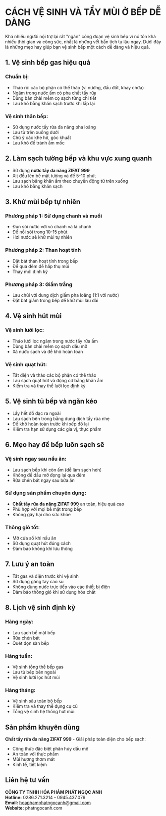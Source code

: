 # CÁCH VỆ SINH VÀ TẨY MÙI Ở BẾP DỄ DÀNG

Khá nhiều người nội trợ lại rất "ngán" công đoạn vệ sinh bếp vì nó tốn khá nhiều thời gian và công sức, nhất là những vết bẩn tích tụ lâu ngày. Dưới đây là những mẹo hay giúp bạn vệ sinh bếp một cách dễ dàng và hiệu quả.

## 1. Vệ sinh bếp gas hiệu quả

### Chuẩn bị:
- Tháo rời các bộ phận có thể tháo (vỉ nướng, đầu đốt, khay chứa)
- Ngâm trong nước ấm có pha chất tẩy rửa
- Dùng bàn chải mềm cọ sạch từng chi tiết
- Lau khô bằng khăn sạch trước khi lắp lại

### Vệ sinh thân bếp:
- Sử dụng nước tẩy rửa đa năng pha loãng
- Lau từ trên xuống dưới
- Chú ý các khe hở, góc khuất
- Lau khô để tránh ẩm mốc

## 2. Làm sạch tường bếp và khu vực xung quanh

- Sử dụng **nước tẩy đa năng ZIFAT 999**
- Xịt đều lên bề mặt tường và để 5-10 phút
- Lau sạch bằng khăn ẩm theo chuyển động từ trên xuống
- Lau khô bằng khăn sạch

## 3. Khử mùi bếp tự nhiên

### Phương pháp 1: Sử dụng chanh và muối
- Đun sôi nước với vỏ chanh và lá chanh
- Để nồi sôi trong 10-15 phút
- Hơi nước sẽ khử mùi tự nhiên

### Phương pháp 2: Than hoạt tính
- Đặt bát than hoạt tính trong bếp
- Để qua đêm để hấp thụ mùi
- Thay mới định kỳ

### Phương pháp 3: Giấm trắng
- Lau chùi với dung dịch giấm pha loãng (1:1 với nước)
- Đặt bát giấm trong bếp để khử mùi lâu dài

## 4. Vệ sinh hút mùi

### Vệ sinh lưới lọc:
- Tháo lưới lọc ngâm trong nước tẩy rửa ấm
- Dùng bàn chải mềm cọ sạch dầu mỡ
- Xả nước sạch và để khô hoàn toàn

### Vệ sinh quạt hút:
- Tắt điện và tháo các bộ phận có thể tháo
- Lau sạch quạt hút và động cơ bằng khăn ẩm
- Kiểm tra và thay thế lưới lọc định kỳ

## 5. Vệ sinh tủ bếp và ngăn kéo

- Lấy hết đồ đạc ra ngoài
- Lau sạch bên trong bằng dung dịch tẩy rửa nhẹ
- Để khô hoàn toàn trước khi xếp đồ lại
- Kiểm tra hạn sử dụng các gia vị, thực phẩm

## 6. Mẹo hay để bếp luôn sạch sẽ

### Vệ sinh ngay sau nấu ăn:
- Lau sạch bếp khi còn ấm (dễ làm sạch hơn)
- Không để dầu mỡ đọng lại qua đêm
- Rửa chén bát ngay sau bữa ăn

### Sử dụng sản phẩm chuyên dụng:
- **Chất tẩy rửa đa năng ZIFAT 999** an toàn, hiệu quả cao
- Phù hợp với mọi bề mặt trong bếp
- Không gây hại cho sức khỏe

### Thông gió tốt:
- Mở cửa sổ khi nấu ăn
- Sử dụng quạt hút đúng cách
- Đảm bảo không khí lưu thông

## 7. Lưu ý an toàn

- Tắt gas và điện trước khi vệ sinh
- Sử dụng găng tay cao su
- Không dùng nước trực tiếp vào các thiết bị điện
- Đảm bảo thông gió khi sử dụng hóa chất

## 8. Lịch vệ sinh định kỳ

### Hàng ngày:
- Lau sạch bề mặt bếp
- Rửa chén bát
- Quét dọn sàn bếp

### Hàng tuần:
- Vệ sinh tổng thể bếp gas
- Lau tủ bếp bên ngoài
- Vệ sinh lưới lọc hút mùi

### Hàng tháng:
- Vệ sinh sâu toàn bộ bếp
- Kiểm tra và thay thế dụng cụ cũ
- Tổng vệ sinh hệ thống hút mùi

## Sản phẩm khuyên dùng

**Chất tẩy rửa đa năng ZIFAT 999** - Giải pháp toàn diện cho bếp sạch:
- Công thức đặc biệt phân hủy dầu mỡ
- An toàn với thực phẩm
- Mùi hương thơm mát
- Kinh tế, tiết kiệm

## Liên hệ tư vấn

**CÔNG TY TNHH HÓA PHẨM PHÁT NGỌC ANH**  
**Hotline:** 0286.271.3214 - 0945.437.079  
**Email:** hoaphamphatngocanh@gmail.com  
**Website:** phatngocanh.com
